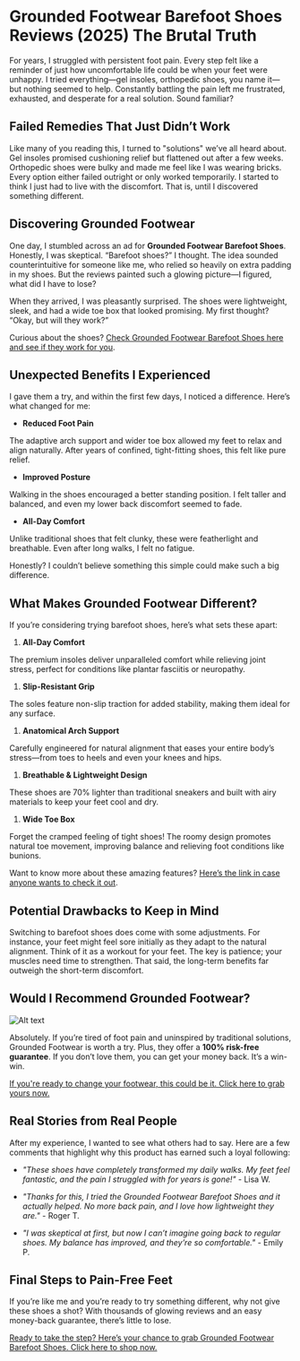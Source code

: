 # Grounded Footwear Barefoot Shoes Reviews (2025) The Brutal Truth

For years, I struggled with persistent foot pain. Every step felt like a reminder of just how uncomfortable life could be when your feet were unhappy. I tried everything—gel insoles, orthopedic shoes, you name it—but nothing seemed to help. Constantly battling the pain left me frustrated, exhausted, and desperate for a real solution. Sound familiar?

Failed Remedies That Just Didn’t Work
-------------------------------------

Like many of you reading this, I turned to "solutions" we’ve all heard about. Gel insoles promised cushioning relief but flattened out after a few weeks. Orthopedic shoes were bulky and made me feel like I was wearing bricks. Every option either failed outright or only worked temporarily. I started to think I just had to live with the discomfort. That is, until I discovered something different.

Discovering Grounded Footwear
-----------------------------

One day, I stumbled across an ad for **Grounded Footwear Barefoot Shoes**. Honestly, I was skeptical. “Barefoot shoes?” I thought. The idea sounded counterintuitive for someone like me, who relied so heavily on extra padding in my shoes. But the reviews painted such a glowing picture—I figured, what did I have to lose?

When they arrived, I was pleasantly surprised. The shoes were lightweight, sleek, and had a wide toe box that looked promising. My first thought? “Okay, but will they work?”

Curious about the shoes? [Check Grounded Footwear Barefoot Shoes here and see if they work for you](https://cutt.ly/hrzZcLCi).

Unexpected Benefits I Experienced
---------------------------------

I gave them a try, and within the first few days, I noticed a difference. Here’s what changed for me:

*   **Reduced Foot Pain**
    

The adaptive arch support and wider toe box allowed my feet to relax and align naturally. After years of confined, tight-fitting shoes, this felt like pure relief.

*   **Improved Posture**
    

Walking in the shoes encouraged a better standing position. I felt taller and balanced, and even my lower back discomfort seemed to fade.

*   **All-Day Comfort**
    

Unlike traditional shoes that felt clunky, these were featherlight and breathable. Even after long walks, I felt no fatigue.

Honestly? I couldn’t believe something this simple could make such a big difference.

What Makes Grounded Footwear Different?
---------------------------------------

If you’re considering trying barefoot shoes, here’s what sets these apart:

1.  **All-Day Comfort**
    

The premium insoles deliver unparalleled comfort while relieving joint stress, perfect for conditions like plantar fasciitis or neuropathy.

1.  **Slip-Resistant Grip**
    

The soles feature non-slip traction for added stability, making them ideal for any surface.

1.  **Anatomical Arch Support**
    

Carefully engineered for natural alignment that eases your entire body’s stress—from toes to heels and even your knees and hips.

1.  **Breathable & Lightweight Design**
    

These shoes are 70% lighter than traditional sneakers and built with airy materials to keep your feet cool and dry.

1.  **Wide Toe Box**
    

Forget the cramped feeling of tight shoes! The roomy design promotes natural toe movement, improving balance and relieving foot conditions like bunions.

Want to know more about these amazing features? [Here’s the link in case anyone wants to check it out](https://cutt.ly/hrzZcLCi).

Potential Drawbacks to Keep in Mind
-----------------------------------

Switching to barefoot shoes does come with some adjustments. For instance, your feet might feel sore initially as they adapt to the natural alignment. Think of it as a workout for your feet. The key is patience; your muscles need time to strengthen. That said, the long-term benefits far outweigh the short-term discomfort.

Would I Recommend Grounded Footwear?
------------------------------------

![Alt text](https://offer.groundedfootwear.co/freedom/en/us/img/product-image-1.jpg)

Absolutely. If you’re tired of foot pain and uninspired by traditional solutions, Grounded Footwear is worth a try. Plus, they offer a **100% risk-free guarantee**. If you don’t love them, you can get your money back. It’s a win-win.

[If you're ready to change your footwear, this could be it. Click here to grab yours now.](https://cutt.ly/hrzZcLCi)

Real Stories from Real People
-----------------------------

After my experience, I wanted to see what others had to say. Here are a few comments that highlight why this product has earned such a loyal following:

*   _"These shoes have completely transformed my daily walks. My feet feel fantastic, and the pain I struggled with for years is gone!"_ - Lisa W.
    
*   _"Thanks for this, I tried the Grounded Footwear Barefoot Shoes and it actually helped. No more back pain, and I love how lightweight they are."_ - Roger T.
    
*   _"I was skeptical at first, but now I can’t imagine going back to regular shoes. My balance has improved, and they’re so comfortable."_ - Emily P.
    

Final Steps to Pain-Free Feet
-----------------------------

If you’re like me and you’re ready to try something different, why not give these shoes a shot? With thousands of glowing reviews and an easy money-back guarantee, there’s little to lose.

[Ready to take the step? Here’s your chance to grab Grounded Footwear Barefoot Shoes. Click here to shop now.](https://cutt.ly/hrzZcLCi)
